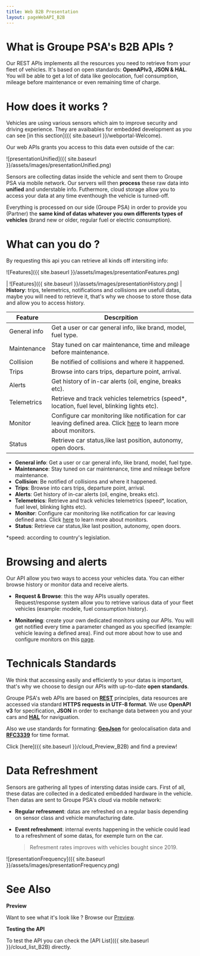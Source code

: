 ```yaml
---
title: Web B2B Presentation
layout: pageWebAPI_B2B
---
```


# What is Groupe PSA's B2B APIs ?

Our REST APIs implements all the resources you need to retrieve from your fleet of vehicles. It's based on open standards: **OpenAPIv3, JSON & HAL**. You will be able to get a lot of data like geolocation, fuel consumption, mileage before maintenance or even remaining time of charge.


# How does it works ?

Vehicles are using various sensors which aim to improve security and driving experience. They are avaibables for embedded development as you can see [in this section]({{ site.baseurl }}/webportal-Welcome).

Our web APIs grants you access to this data even outside of the car:

![presentationUnified]({{ site.baseurl }}/assets/images/presentationUnified.png)



Sensors are collecting datas inside the vehicle and sent them to Groupe PSA via mobile network. Our servers will then **process** these raw data into **unified** and understable info. Futhermore, cloud storage allow you to access your data at any time eventhough the vehicle is turned-off.

Everything is processed on our side (Groupe PSA) in order to provide you (Partner) the **same kind of datas whatever you own differents types of vehicles** (brand new or older, regular fuel or electric consumption).


# What can you do ?



By requesting this api you can retrieve all kinds off intersiting info:


![Features]({{ site.baseurl }}/assets/images/presentationFeatures.png)

|
![Features]({{ site.baseurl }}/assets/images/presentationHistory.png) | **History**: trips, telemetrics, notifications and collisions are usefull datas, maybe you will need to retrieve it, that's why we choose to store those data and allow you to access history.




|Feature|Descrpition|
|-|-|
|General info|Get a user or car general info, like brand, model, fuel type.|
|Maintenance|Stay tuned on car maintenance, time and mileage before maintenance.|
|Collision|Be notified of collisions and where it happened.|
|Trips|Browse into cars trips, departure point, arrival.|
|Alerts|Get history of in-car alerts (oil, engine, breaks etc).|
|Telemetrics|Retrieve and track vehicles telemetrics (speed*, location, fuel level, blinking lights etc).|
|Monitor|Configure car monitoring like notification for car leaving defined area. Click [here]({{site.baseurl}}/cloud_Monitor) to learn more about monitors.|
|Status|Retrieve car status,like last position, autonomy, open doors.|

- **General info**: Get a user or car general info, like brand, model, fuel type.
- **Maintenance**: Stay tuned on car maintenance, time and mileage before maintenance.
- **Collision**: Be notified of collisions and where it happened.
- **Trips**: Browse into cars trips, departure point, arrival.
- **Alerts**: Get history of in-car alerts (oil, engine, breaks etc).
- **Telemetrics**: Retrieve and track vehicles telemetrics (speed*, location, fuel level, blinking lights etc).
- **Monitor**: Configure car monitoring like notification for car leaving defined area. Click [here]({{site.baseurl}}/cloud_Monitor) to learn more about monitors.
- **Status**: Retrieve car status,like last position, autonomy, open doors.

*speed: according to country's legislation.

# Browsing and alerts


Our API allow you two ways to access your vehicles data. You can either browse history or monitor data and receive alerts.
- **Request & Browse**: this the way APIs usually operates. Request/response system allow you to retrieve various data of your fleet vehicles (example: modele, fuel consumption history).

- **Monitoring**: create your own dedicated monitors using our APIs. You will get notified every time a parameter changed as you specified (example: vehicle leaving a defined area). Find out more about how to use and configure monitors on this [page]({{site.baseurl}}/cloud_Monitor).


# Technicals Standards


We think that accessing easily and efficiently to your datas is important, that's why  we choose to design our APIs with up-to-date **open standards**.

Groupe PSA's web APIs are based on [**REST**](https://en.wikipedia.org/wiki/Representational_state_transfer) principles,  data resources are accessed via standard **HTTPS requests in UTF-8 format**. We use **OpenAPI v3** for specification, **JSON** in order to exchange data between you and your cars and [**HAL**](https://en.wikipedia.org/wiki/Hypertext_Application_Language) for naviguation.

Also we use standards for formating: **[GeoJson](https://en.wikipedia.org/wiki/GeoJSON)** for geolocalisation data and **[RFC3339](https://www.ietf.org/rfc/rfc3339.txt)** for time format.

Click [here]({{ site.baseurl }}/cloud_Preview_B2B) and find a preview!

# Data Refreshment

Sensors are gathering all types of intersting datas inside cars. First of all, these datas are collected in a dedicated embedded hardware in the vehicle. Then datas are sent to Groupe PSA's cloud via mobile network:
- **Regular refresment**:  datas are refreshed on a regular basis depending on sensor class and vehicle manufacturing date.
- **Event refreshment**: internal events happening in the vehicle could lead to a refreshment of some datas, for exemple turn on the car.

  > Refresment rates improves with vehicles bought since 2019.

![presentationFrequency]({{ site.baseurl }}/assets/images/presentationFrequency.png)

# See Also

**Preview**

Want to see what it's look like ? Browse our [Preview]({{site.baseurl}}/cloud_preview_B2B).

**Testing the API**

To test the API you can check the [API List]({{ site.baseurl }}/cloud_list_B2B) directly.
